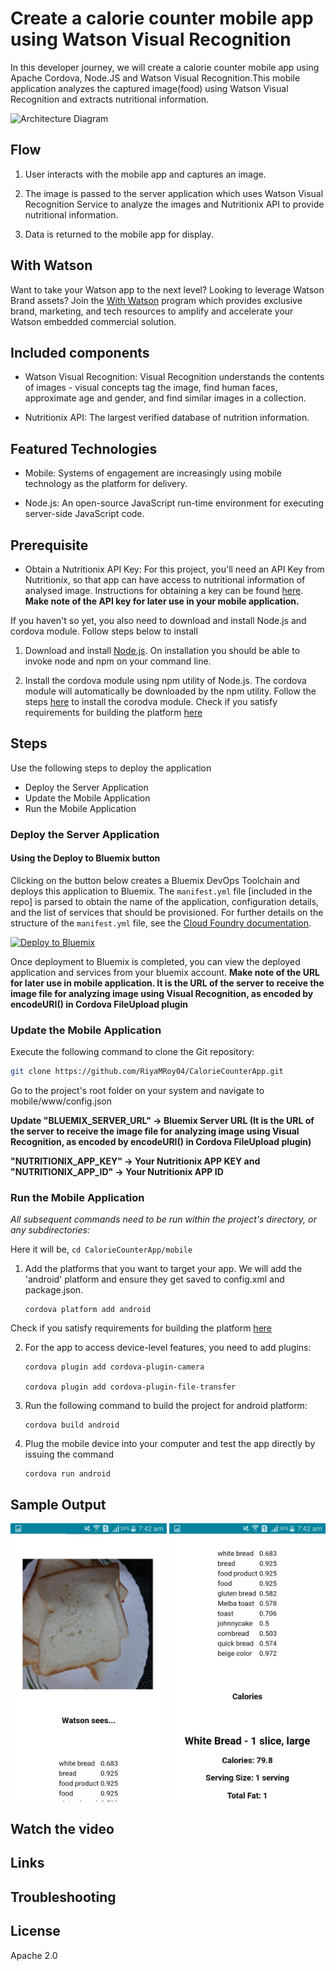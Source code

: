 # Create a calorie counter mobile app using Watson Visual Recognition

In this developer journey, we will create a calorie counter mobile app using Apache Cordova, Node.JS and Watson Visual Recognition.This mobile application analyzes the captured image(food) using Watson Visual Recognition and extracts nutritional information.

![Architecture Diagram](https://github.com/RiyaMRoy04/CalorieCounterApp/blob/master/images/arch_diagram.png "Architecture_diagram")

## Flow

1. User interacts with the mobile app and captures an image.
    
2. The image is passed to the server application which uses Watson Visual Recognition Service to analyze the images and Nutritionix API to provide nutritional information.
    
3. Data is returned to the mobile app for display.

## With Watson

Want to take your Watson app to the next level? Looking to leverage Watson Brand assets? Join the [With Watson](https://www.ibm.com/watson/with-watson/) program which provides exclusive brand, marketing, and tech resources to amplify and accelerate your Watson embedded commercial solution.

## Included components

* Watson Visual Recognition: Visual Recognition understands the contents of images - visual concepts tag the image, find human faces, approximate age and gender, and find similar images in a collection.

* Nutritionix API: The largest verified database of nutrition information.

## Featured Technologies

* Mobile: Systems of engagement are increasingly using mobile technology as the platform for delivery.

* Node.js: An open-source JavaScript run-time environment for executing server-side JavaScript code.


## Prerequisite

* Obtain a Nutritionix API Key: For this project, you'll need an API Key from Nutritionix, so that app can have access to nutritional information of analysed image. Instructions for obtaining a key can be found [here](https://developer.nutritionix.com/). **Make note of the API key for later use in your mobile application.**

If you haven't so yet, you also need to download and install Node.js and cordova module. Follow steps below to install
 
 1. Download and install [Node.js](https://nodejs.org/en/download/). On installation you should be able to invoke node and npm on your command line.
 
 2. Install the cordova module using npm utility of Node.js. The cordova module will automatically be downloaded by the npm utility. Follow the steps [here](https://cordova.apache.org/docs/en/latest/guide/cli/#installing-the-cordova-cli) to install the corodva module. Check if you satisfy requirements for building the platform [here](https://cordova.apache.org/docs/en/latest/guide/cli/#install-pre-requisites-for-building)

## Steps

Use the following steps to deploy the application
- Deploy the Server Application
- Update the Mobile Application
- Run the Mobile Application

### Deploy the Server Application

#### Using the Deploy to Bluemix button
Clicking on the button below creates a Bluemix DevOps Toolchain and deploys this application to Bluemix. The `manifest.yml` file [included in the repo] is parsed to obtain the name of the application, configuration details, and the list of services that should be provisioned. For further details on the structure of the `manifest.yml` file, see the [Cloud Foundry documentation](https://docs.cloudfoundry.org/devguide/deploy-apps/manifest.html#minimal-manifest).

[![Deploy to Bluemix](https://bluemix.net/deploy/button.png)](https://bluemix.net/deploy?repository=https://github.com/RiyaMRoy04/CalorieCounterApp.git)

Once deployment to Bluemix is completed, you can view the deployed application and services from your bluemix account.
**Make note of the URL for later use in mobile application. It is the URL of the server to receive the image file for analyzing image using Visual Recognition, as encoded by encodeURI() in Cordova FileUpload plugin**
 
 ### Update the Mobile Application
 
 Execute the following command to clone the Git repository:

```bash
git clone https://github.com/RiyaMRoy04/CalorieCounterApp.git
```
Go to the project's root folder on your system and navigate to mobile/www/config.json
 
 **Update "BLUEMIX_SERVER_URL" -> Bluemix Server URL 
 (It is the URL of the server to receive the image file for analyzing image using Visual Recognition, as encoded by encodeURI() in Cordova FileUpload plugin)** 
 
 **"NUTRITIONIX_APP_KEY" -> Your Nutritionix APP KEY and "NUTRITIONIX_APP_ID" -> Your Nutritionix APP ID** 
 
 ### Run the Mobile Application
 
 *All subsequent commands need to be run within the project's directory, or any subdirectories:* 
 
 Here it will be, ``` cd CalorieCounterApp/mobile ```
 
 1. Add the platforms that you want to target your app. We will add the 'android' platform and ensure they get saved to config.xml and package.json.
      ```
      cordova platform add android
      ```
 Check if you satisfy requirements for building the platform [here](https://cordova.apache.org/docs/en/latest/guide/cli/#install-pre-requisites-for-building)
 
 2. For the app to access device-level features, you need to add plugins:
   
      ```
      cordova plugin add cordova-plugin-camera

      cordova plugin add cordova-plugin-file-transfer
      ```
 3. Run the following command to build the project for android platform:
   
      ```
      cordova build android
      ```
 4. Plug the mobile device into your computer and test the app directly by issuing the command
 
      ```
      cordova run android
      ```
 
  ## Sample Output
  
  <img src="images/output1.jpg" width="250">  <img src="images/output2.jpg" width="250">
  
  ## Watch the video
  
  ## Links
  
  
  ## Troubleshooting
  
  ## License
  
  Apache 2.0
  
  
